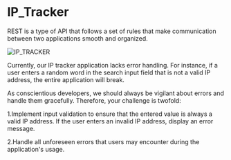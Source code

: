 # IP_Tracker

REST is a type of API that follows a set of rules that make communication between two applications smooth and organized.


![IP_TRACKER](https://github.com/user-attachments/assets/bedd6e0b-a999-4fe5-a516-a7dbc931e1d1)


Currently, our IP tracker application lacks error handling. For instance, if a user enters a random word in the search input field that is not a valid IP address, the entire application will break.

As conscientious developers, we should always be vigilant about errors and handle them gracefully. Therefore, your challenge is twofold:

1.Implement input validation to ensure that the entered value is always a valid IP address. If the user enters an invalid IP address, display an error message.

2.Handle all unforeseen errors that users may encounter during the application's usage.
